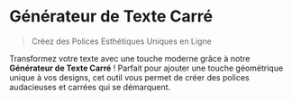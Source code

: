 # Générateur de Texte Carré

> Créez des Polices Esthétiques Uniques en Ligne

Transformez votre texte avec une touche moderne grâce à notre **Générateur de Texte Carré** ! Parfait pour ajouter une touche géométrique unique à vos designs, cet outil vous permet de créer des polices audacieuses et carrées qui se démarquent.